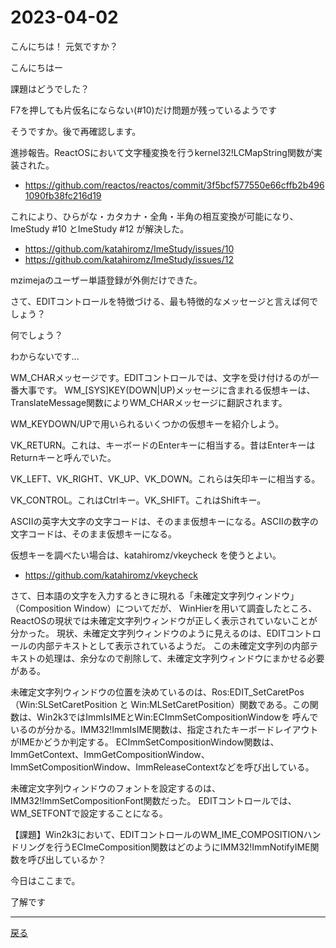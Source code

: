 # 2023-04-02

こんにちは！ 元気ですか？

こんにちはー

課題はどうでした？

F7を押しても片仮名にならない(#10)だけ問題が残っているようです

そうですか。後で再確認します。

進捗報告。ReactOSにおいて文字種変換を行うkernel32!LCMapString関数が実装された。

- https://github.com/reactos/reactos/commit/3f5bcf577550e66cffb2b4961090fb38fc216d19

これにより、ひらがな・カタカナ・全角・半角の相互変換が可能になり、ImeStudy #10 とImeStudy #12 が解決した。

- https://github.com/katahiromz/ImeStudy/issues/10
- https://github.com/katahiromz/ImeStudy/issues/12

mzimejaのユーザー単語登録が外側だけできた。

さて、EDITコントロールを特徴づける、最も特徴的なメッセージと言えば何でしょう？

何でしょう？

わからないです...

WM_CHARメッセージです。EDITコントロールでは、文字を受け付けるのが一番大事です。
WM_[SYS]KEY(DOWN|UP)メッセージに含まれる仮想キーは、TranslateMessage関数によりWM_CHARメッセージに翻訳されます。

WM_KEYDOWN/UPで用いられるいくつかの仮想キーを紹介しよう。

VK_RETURN。これは、キーボードのEnterキーに相当する。昔はEnterキーはReturnキーと呼んでいた。

VK_LEFT、VK_RIGHT、VK_UP、VK_DOWN。これらは矢印キーに相当する。

VK_CONTROL。これはCtrlキー。VK_SHIFT。これはShiftキー。

ASCIIの英字大文字の文字コードは、そのまま仮想キーになる。ASCIIの数字の文字コードは、そのまま仮想キーになる。

仮想キーを調べたい場合は、katahiromz/vkeycheck を使うとよい。

- https://github.com/katahiromz/vkeycheck

さて、日本語の文字を入力するときに現れる「未確定文字列ウィンドウ」（Composition Window）についてだが、
WinHierを用いて調査したところ、ReactOSの現状では未確定文字列ウィンドウが正しく表示されていないことが分かった。
現状、未確定文字列ウィンドウのように見えるのは、EDITコントロールの内部テキストとして表示されているようだ。
この未確定文字列の内部テキストの処理は、余分なので削除して、未確定文字列ウィンドウにまかせる必要がある。

未確定文字列ウィンドウの位置を決めているのは、Ros:EDIT_SetCaretPos（Win:SLSetCaretPosition と
Win:MLSetCaretPosition）関数である。この関数は、Win2k3ではImmIsIMEとWin:ECImmSetCompositionWindowを
呼んでいるのが分かる。IMM32!ImmIsIME関数は、指定されたキーボードレイアウトがIMEかどうか判定する。
ECImmSetCompositionWindow関数は、ImmGetContext、ImmGetCompositionWindow、
ImmSetCompositionWindow、ImmReleaseContextなどを呼び出している。

未確定文字列ウィンドウのフォントを設定するのは、IMM32!ImmSetCompositionFont関数だった。
EDITコントロールでは、WM_SETFONTで設定することになる。

【課題】Win2k3において、EDITコントロールのWM_IME_COMPOSITIONハンドリングを行うECImeComposition関数はどのようにIMM32!ImmNotifyIME関数を呼び出しているか？

今日はここまで。

了解です

---

[戻る](2023-03-26.md)
